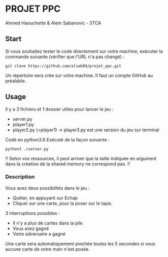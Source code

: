 # PROJET PPC

Ahmed Haouchette & Alem Sabanovic - 3TCA

## Start

Si vous souhaitez tester le code directement sur votre machine, exécuter la commande suivante (vérifier que l'URL n'a pas changé) :

```
git clone https://github.com/alsab89/projet_ppc.git
```

Un répertoire sera crée sur votre machine. Il faut un compte GitHub au préalable.

## Usage

Il y a 3 fichiers et 1 dossier utiles pour lancer le jeu :
  - server.py
  - player1.py
  - player2.py (=player1)
 -> player3.py est une version du jeu sur terminal

Codé en python3.6
Exécuté de la façon suivante :

```
python3 ./server.py
```

!! Selon vos ressources, il peut arriver que la taille indiquée en argument dans la création de la shared memory ne correspond pas. !!

### Description

Vous avez deux possibilités dans le jeu :
  - Quitter, en appuyant sur Echap
  - Cliquer sur une carte, pour la poser sur le tapis
  
 3 interruptions possibles :
   - Il n'y a plus de cartes dans la pile
   - Vous avez gagné
   - Votre adversaire a gagné
   
  Une carte sera automatiquement piochée toutes les 5 secondes si vous aucune carte de votre main n'est posée.



